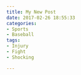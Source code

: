 ```yaml
---
title: My New Post
date: 2017-02-26 18:55:33
categories:
- Sports
- Baseball
tags:
- Injury
- Fight
- Shocking

---
```

